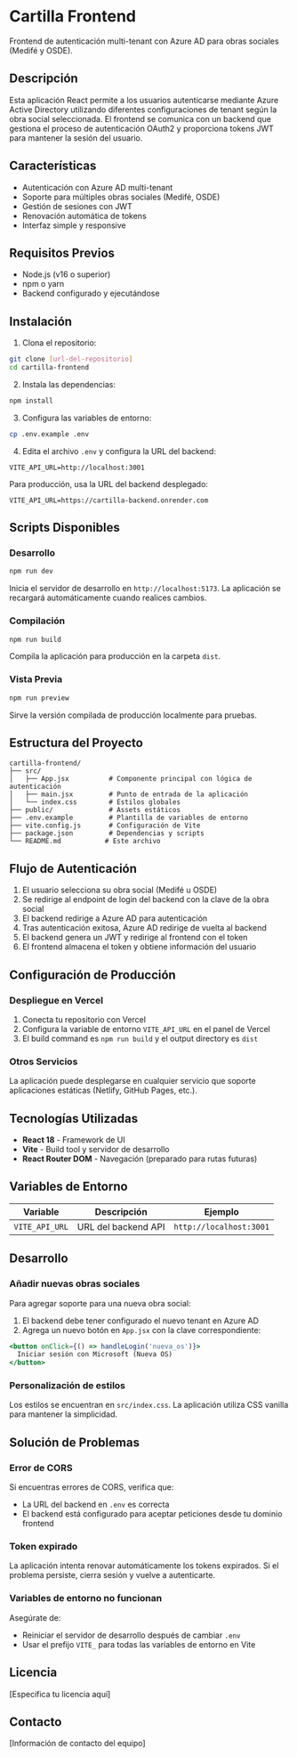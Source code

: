 # Cartilla Frontend

Frontend de autenticación multi-tenant con Azure AD para obras sociales (Medifé y OSDE).

## Descripción

Esta aplicación React permite a los usuarios autenticarse mediante Azure Active Directory utilizando diferentes configuraciones de tenant según la obra social seleccionada. El frontend se comunica con un backend que gestiona el proceso de autenticación OAuth2 y proporciona tokens JWT para mantener la sesión del usuario.

## Características

- Autenticación con Azure AD multi-tenant
- Soporte para múltiples obras sociales (Medifé, OSDE)
- Gestión de sesiones con JWT
- Renovación automática de tokens
- Interfaz simple y responsive

## Requisitos Previos

- Node.js (v16 o superior)
- npm o yarn
- Backend configurado y ejecutándose

## Instalación

1. Clona el repositorio:
```bash
git clone [url-del-repositorio]
cd cartilla-frontend
```

2. Instala las dependencias:
```bash
npm install
```

3. Configura las variables de entorno:
```bash
cp .env.example .env
```

4. Edita el archivo `.env` y configura la URL del backend:
```
VITE_API_URL=http://localhost:3001
```

Para producción, usa la URL del backend desplegado:
```
VITE_API_URL=https://cartilla-backend.onrender.com
```

## Scripts Disponibles

### Desarrollo
```bash
npm run dev
```
Inicia el servidor de desarrollo en `http://localhost:5173`. La aplicación se recargará automáticamente cuando realices cambios.

### Compilación
```bash
npm run build
```
Compila la aplicación para producción en la carpeta `dist`.

### Vista Previa
```bash
npm run preview
```
Sirve la versión compilada de producción localmente para pruebas.

## Estructura del Proyecto

```
cartilla-frontend/
├── src/
│   ├── App.jsx          # Componente principal con lógica de autenticación
│   ├── main.jsx         # Punto de entrada de la aplicación
│   └── index.css        # Estilos globales
├── public/              # Assets estáticos
├── .env.example         # Plantilla de variables de entorno
├── vite.config.js       # Configuración de Vite
├── package.json         # Dependencias y scripts
└── README.md           # Este archivo
```

## Flujo de Autenticación

1. El usuario selecciona su obra social (Medifé u OSDE)
2. Se redirige al endpoint de login del backend con la clave de la obra social
3. El backend redirige a Azure AD para autenticación
4. Tras autenticación exitosa, Azure AD redirige de vuelta al backend
5. El backend genera un JWT y redirige al frontend con el token
6. El frontend almacena el token y obtiene información del usuario

## Configuración de Producción

### Despliegue en Vercel

1. Conecta tu repositorio con Vercel
2. Configura la variable de entorno `VITE_API_URL` en el panel de Vercel
3. El build command es `npm run build` y el output directory es `dist`

### Otros Servicios

La aplicación puede desplegarse en cualquier servicio que soporte aplicaciones estáticas (Netlify, GitHub Pages, etc.).

## Tecnologías Utilizadas

- **React 18** - Framework de UI
- **Vite** - Build tool y servidor de desarrollo
- **React Router DOM** - Navegación (preparado para rutas futuras)

## Variables de Entorno

| Variable | Descripción | Ejemplo |
|----------|-------------|---------|
| `VITE_API_URL` | URL del backend API | `http://localhost:3001` |

## Desarrollo

### Añadir nuevas obras sociales

Para agregar soporte para una nueva obra social:

1. El backend debe tener configurado el nuevo tenant en Azure AD
2. Agrega un nuevo botón en `App.jsx` con la clave correspondiente:

```jsx
<button onClick={() => handleLogin('nueva_os')}>
  Iniciar sesión con Microsoft (Nueva OS)
</button>
```

### Personalización de estilos

Los estilos se encuentran en `src/index.css`. La aplicación utiliza CSS vanilla para mantener la simplicidad.

## Solución de Problemas

### Error de CORS
Si encuentras errores de CORS, verifica que:
- La URL del backend en `.env` es correcta
- El backend está configurado para aceptar peticiones desde tu dominio frontend

### Token expirado
La aplicación intenta renovar automáticamente los tokens expirados. Si el problema persiste, cierra sesión y vuelve a autenticarte.

### Variables de entorno no funcionan
Asegúrate de:
- Reiniciar el servidor de desarrollo después de cambiar `.env`
- Usar el prefijo `VITE_` para todas las variables de entorno en Vite

## Licencia

[Especifica tu licencia aquí]

## Contacto

[Información de contacto del equipo]